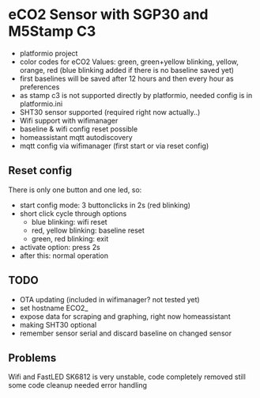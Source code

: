 # eCO2 Sensor with SGP30 and M5Stamp C3

- platformio project
- color codes for eCO2 Values: green, green+yellow blinking, yellow, orange, red (blue blinking added if there is no baseline saved yet)
- first baselines will be saved after 12 hours and then every hour as preferences
- as stamp c3 is not supported directly by platformio, needed config is in platformio.ini
- SHT30 sensor supported (required right now actually..)
- Wifi support with wifimanager
- baseline & wifi config reset possible
- homeassistant mqtt autodiscovery
- mqtt config via wifimanager (first start or via reset config)

## Reset config
There is only one button and one led, so:
 - start config mode: 3 buttonclicks in 2s (red blinking)
 - short click cycle through options
   - blue blinking: wifi reset
   - red, yellow blinking: baseline reset
   - green, red blinking: exit
 - activate option: press 2s
 - after this: normal operation

## TODO
- OTA updating (included in wifimanager? not tested yet)
- set hostname ECO2_<chipid>
- expose data for scraping and graphing, right now homeassistant
- making SHT30 optional
- remember sensor serial and discard baseline on changed sensor

## Problems
Wifi and FastLED SK6812 is very unstable, code completely removed
still some code cleanup needed
error handling
